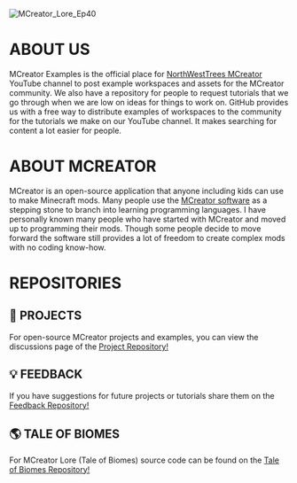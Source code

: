 
![MCreator_Lore_Ep40](https://github.com/MCreator-Examples/.github/assets/47284617/cdbc0476-0532-46bc-a914-18d461acda46)
# ABOUT US
MCreator Examples is the official place for [NorthWestTrees MCreator](https://www.youtube.com/@NorthWestTreesMCreator) YouTube channel to post example workspaces and assets for the MCreator community. We also have a repository for people to request tutorials that we go through when we are low on ideas for things to work on. GitHub provides us with a free way to distribute examples of workspaces to the community for the tutorials we make on our YouTube channel. It makes searching for content a lot easier for people.

# ABOUT MCREATOR
MCreator is an open-source application that anyone including kids can use to make Minecraft mods. Many people use the [MCreator software](https://mcreator.net/) as a stepping stone to branch into learning programming languages. I have personally known many people who have started with MCreator and moved up to programming their mods. Though some people decide to move forward the software still provides a lot of freedom to create complex mods with no coding know-how.

# REPOSITORIES
## 📁 PROJECTS  
For open-source MCreator projects and examples, you can view the discussions page of the [Project Repository!](https://github.com/MCreator-Examples/Projects)

## 💡 FEEDBACK
If you have suggestions for future projects or tutorials share them on the [Feedback Repository!](https://github.com/MCreator-Examples/Feedback)

## 🌎 TALE OF BIOMES
For MCreator Lore (Tale of Biomes) source code can be found on the [Tale of Biomes Repository!](https://github.com/MCreator-Examples/Tale-of-Biomes)
